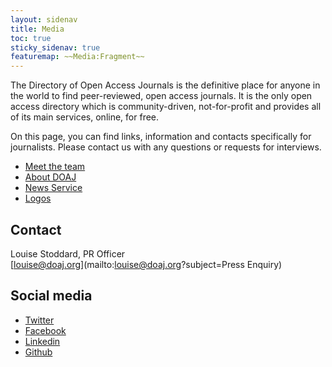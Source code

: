 ```yaml
---
layout: sidenav
title: Media
toc: true
sticky_sidenav: true
featuremap: ~~Media:Fragment~~
---
```


The Directory of Open Access Journals is the definitive place for anyone in the world to find peer-reviewed, open access journals. It is the only open access directory which is community-driven, not-for-profit and provides all of its main services, online, for free.

On this page, you can find links, information and contacts specifically for journalists. Please contact us with any questions or requests for interviews.

- [Meet the team](/about/team/)
- [About DOAJ](/about/)
- [News Service](https://blog.doaj.org)
- [Logos](https://doaj-kit.netlify.app/building-blocks/logotype/)

## Contact

Louise Stoddard, PR Officer  
[louise@doaj.org](mailto:louise@doaj.org?subject=Press Enquiry)

## Social media

- [Twitter](https://twitter.com/doajplus)
- [Facebook](https://www.facebook.com/DirectoryofOpenAccessJournals/)
- [Linkedin](https://www.linkedin.com/company/doaj/)
- [Github](https://github.com/DOAJ)
